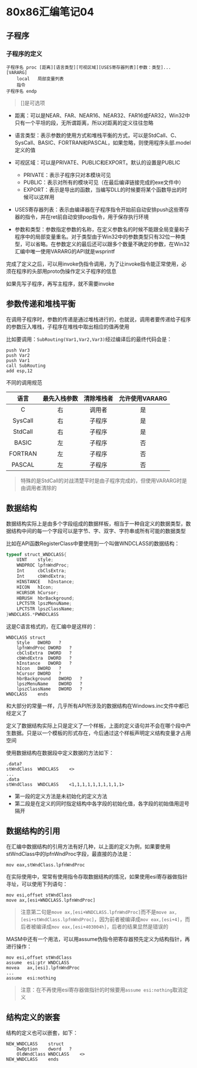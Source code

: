 # 80x86汇编笔记04

## 子程序

### 子程序的定义

```
子程序名 proc [距离][语言类型][可视区域][USES寄存器列表][参数：类型]...[VARARG]
	local	局部变量列表
	指令
子程序名 endp
```

> []是可选项

- 距离：可以是NEAR、FAR、NEAR16、NEAR32、FAR16或FAR32，Win32中只有一个平坦的段，无所谓距离，所以对距离的定义往往忽略
- 语言类型：表示参数的使用方式和堆栈平衡的方式，可以是StdCall、C、SysCall、BASIC、FORTRAN和PASCAL，如果忽略，则使用程序头部.model定义的值
- 可视区域：可以是PRIVATE、PUBLIC和EXPORT。默认的设置是PUBLIC
  - PRIVATE：表示子程序只对本模块可见
  - PUBLIC：表示对所有的模块可见（在最后编译链接完成的exe文件中）
  - EXPORT：表示是导出的函数，当编写DLL的时候要将某个函数导出的时候可以这样用

- USES寄存器列表：表示由编译器在子程序指令开始前自动安排push这些寄存器的指令，并在ret前自动安排pop指令，用于保存执行环境

- 参数和类型：参数指定参数的名称，在定义参数名的时候不能跟全局变量和子程序中的局部变量重名。对于类型由于Win32中的参数类型只有32位一种类型，可以省略。在参数定义的最后还可以跟多个数量不确定的参数，在Win32汇编中唯一使用VARARG的API就是wsprintf

完成了定义之后，可以用invoke伪指令调用，为了让invoke指令能正常使用，必须在程序的头部用proto伪操作定义子程序的信息

如果先写子程序，再写主程序，就不需要invoke

## 参数传递和堆栈平衡

在调用子程序时，参数的传递是通过堆栈进行的，也就说，调用者要传递给子程序的参数压入堆栈，子程序在堆栈中取出相应的值再使用

比如要调用：`SubRouting(Var1,Var2,Var3)`经过编译后的最终代码会是：

```
push Var3
push Var2
push Var1
call SubRouting
add esp,12
```

不同的调用规范

|  语言   | 最先入栈参数 | 清除堆栈者 | 允许使用VARARG |
| :-----: | :----------: | :--------: | :------------: |
|    C    |      右      |   调用者   |       是       |
| SysCall |      右      |   子程序   |       是       |
| StdCall |      右      |   子程序   |       是       |
|  BASIC  |      左      |   子程序   |       否       |
| FORTRAN |      左      |   子程序   |       否       |
| PASCAL  |      左      |   子程序   |       否       |

> 特殊的是StdCall的对战清楚平时是由子程序完成的，但使用VARARG时是由调用者清除的

## 数据结构

数据结构实际上是由多个字段组成的数据样板，相当于一种自定义的数据类型，数据结构中间的每一个字段可以是字节、字、双字、字符串或所有可能的数据类型

比如在API函数RegisterClass中要使用到一个叫做WNDCLASS的数据结构：

```c
typeof struct_WNDCLASS{
    UINT	style;
    WNDPROC	lpfnWndProc;
    Int		cbClsExtra;
    Int		cbWndExtra;
    HINSTANCE	hInstance;
    HICON	hIcon;
    HCURSOR	hCursor;
    HBRUSH	hbrBackground;
    LPCTSTR	lpszMenuName;
    LPCTSTR	lpszClassName;
}WNDCLASS.*PWNDCLASS
```

这是C语言格式的，在汇编中是这样的：

```
WNDCLASS struct
	Style	DWORD	?
	lpfnWndProc	DWORD	?
    cbClsExtra	DWORD	?
    cbWndExtra	DWORD	?
    hInstance	DWORD	?
    hIcon	DWORD	?
    hCursor	DWORD	?
    hbrBackground	DWORD	?
    lpszMenuName	DWORD	?
    lpszClassName	DWORD	?
WNDCLASS	ends
```

和大部分的常量一样，几乎所有API所涉及的数据结构在Windows.inc文件中都已经定义了

定义了数据结构实际上只是定义了一个样板，上面的定义语句并不会在哪个段中产生数据。只是以一个模板的形式存在，今后通过这个样板声明定义结构变量才占用空间

使用数据结构在数据段中定义数据的方法如下：

```
.data?
stWndClass	WNDCLASS	<>
...
.data
stWndClass	WNDCLASS	<1,1,1,1,1,1,1,1,1,1>
```

- 第一段的定义方法是未初始化的定义方法
- 第二段是在定义的同时指定结构中各字段的初始化值，各字段的初始值用逗号隔开

## 数据结构的引用

在汇编中数据结构的引用方法有好几种，以上面的定义为例，如果要使用stWndClass中的lpfnWndProc字段，最直接的办法是：

```
mov	eax,stWndClass.lpfnWndProc
```

在实际使用中，常常有使用指令存取数据结构的情况，如果使用esi寄存器做指针寻址，可以使用下列语句：

```
mov	esi,offset stWndClass
move ax,[esi+WNDCLASS.lpfnWndProc]
```

> 注意第二句是`move ax,[esi+WNDCLASS.lpfnWndProc]`而不是`move ax,[esi+stWndClass.lpfnWndProc]`，因为前者被编译成`mov eax,[esi+4]`，而后者被编译成`mov eax,[esi+403004h]`，后者的结果显然是错误的

MASM中还有一个用法，可以用assume伪指令把寄存器预先定义为结构指针，再进行操作：

```
mov	esi,offset stWndClass
assume	esi:ptr WNDCLASS
movea	ax,[esi].lpfnWndProc
...
assume	esi:nothing
```

> 注意：在不再使用esi寄存器做指针的时候要用`assume esi:nothing`取消定义

## 结构定义的嵌套

结构的定义也可以嵌套，如下：

```
NEW_WNDCLASS	struct
	DwOption	dword	?
	OldWndClass	WNDCLASS	<>
NEW_WNDCLASS	ends
```

